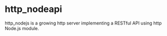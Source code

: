 # http_nodeapi
http_nodejs is a growing http server implementing a RESTful API using http Node.js module.
